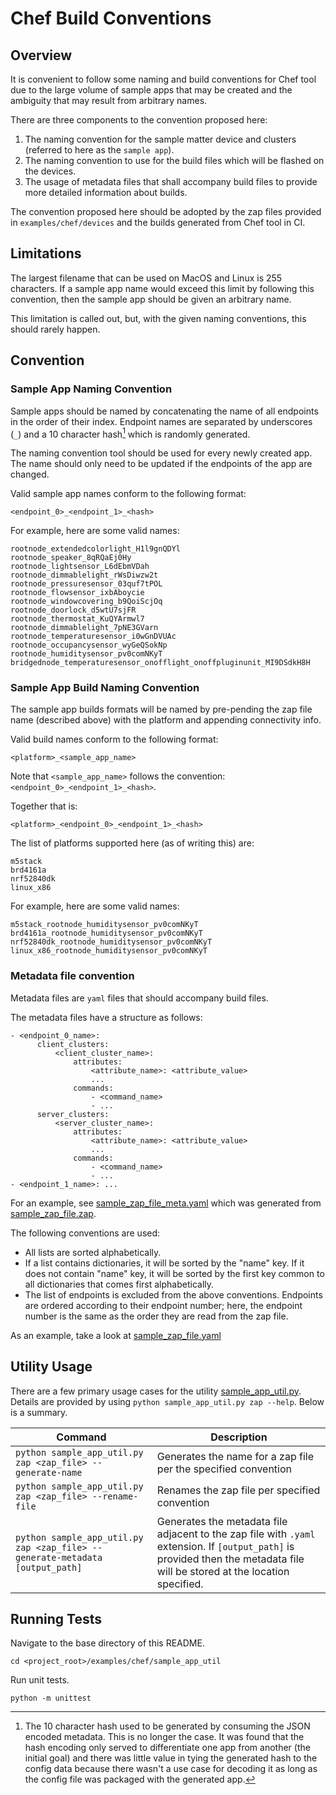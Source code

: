 # Chef Build Conventions

## Overview

It is convenient to follow some naming and build conventions for Chef tool due
to the large volume of sample apps that may be created and the ambiguity that
may result from arbitrary names.

There are three components to the convention proposed here:

1. The naming convention for the sample matter device and clusters (referred to
   here as the `sample app`).
2. The naming convention to use for the build files which will be flashed on the
   devices.
3. The usage of metadata files that shall accompany build files to provide more
   detailed information about builds.

The convention proposed here should be adopted by the zap files provided in
`examples/chef/devices` and the builds generated from Chef tool in CI.

## Limitations

The largest filename that can be used on MacOS and Linux is 255 characters. If a
sample app name would exceed this limit by following this convention, then the
sample app should be given an arbitrary name.

This limitation is called out, but, with the given naming conventions, this
should rarely happen.

## Convention

### Sample App Naming Convention

Sample apps should be named by concatenating the name of all endpoints in the
order of their index. Endpoint names are separated by underscores (`_`) and a 10
character hash[^hash_note] which is randomly generated.

The naming convention tool should be used for every newly created app. The name
should only need to be updated if the endpoints of the app are changed.

Valid sample app names conform to the following format:

```
<endpoint_0>_<endpoint_1>_<hash>
```

For example, here are some valid names:

```
rootnode_extendedcolorlight_H1l9gnQDYl
rootnode_speaker_8qRQaEj0Hy
rootnode_lightsensor_L6dEbmVDah
rootnode_dimmablelight_rWsDiwzw2t
rootnode_pressuresensor_03quf7tPOL
rootnode_flowsensor_ixbAboycie
rootnode_windowcovering_b9QoiScjOq
rootnode_doorlock_d5wtU7sjFR
rootnode_thermostat_KuQYArmwl7
rootnode_dimmablelight_7pNE3GVarn
rootnode_temperaturesensor_i0wGnDVUAc
rootnode_occupancysensor_wyGeQSokNp
rootnode_humiditysensor_pv0comNKyT
bridgednode_temperaturesensor_onofflight_onoffpluginunit_MI9DSdkH8H
```

[^hash_note]:

    The 10 character hash used to be generated by consuming the JSON encoded
    metadata. This is no longer the case. It was found that the hash encoding
    only served to differentiate one app from another (the initial goal) and
    there was little value in tying the generated hash to the config data
    because there wasn't a use case for decoding it as long as the config file
    was packaged with the generated app.

### Sample App Build Naming Convention

The sample app builds formats will be named by pre-pending the zap file name
(described above) with the platform and appending connectivity info.

Valid build names conform to the following format:

```
<platform>_<sample_app_name>
```

Note that `<sample_app_name>` follows the convention:
`<endpoint_0>_<endpoint_1>_<hash>`.

Together that is:

```
<platform>_<endpoint_0>_<endpoint_1>_<hash>
```

The list of platforms supported here (as of writing this) are:

```
m5stack
brd4161a
nrf52840dk
linux_x86
```

For example, here are some valid names:

```
m5stack_rootnode_humiditysensor_pv0comNKyT
brd4161a_rootnode_humiditysensor_pv0comNKyT
nrf52840dk_rootnode_humiditysensor_pv0comNKyT
linux_x86_rootnode_humiditysensor_pv0comNKyT
```

### Metadata file convention

Metadata files are `yaml` files that should accompany build files.

The metadata files have a structure as follows:

```
- <endpoint_0_name>:
      client_clusters:
          <client_cluster_name>:
              attributes:
                  <attribute_name>: <attribute_value>
                  ...
              commands:
                  - <command_name>
                  - ...
      server_clusters:
          <server_cluster_name>:
              attributes:
                  <attribute_name>: <attribute_value>
                  ...
              commands:
                  - <command_name>
                  - ...
- <endpoint_1_name>: ...
```

For an example, see
[sample_zap_file_meta.yaml](test_files/sample_zap_file_meta.yaml) which was
generated from [sample_zap_file.zap](test_files/sample_zap_file.zap).

The following conventions are used:

-   All lists are sorted alphabetically.
-   If a list contains dictionaries, it will be sorted by the "name" key. If it
    does not contain "name" key, it will be sorted by the first key common to
    all dictionaries that comes first alphabetically.
-   The list of endpoints is excluded from the above conventions. Endpoints are
    ordered according to their endpoint number; here, the endpoint number is the
    same as the order they are read from the zap file.

As an example, take a look at
[sample_zap_file.yaml](test_files/sample_zap_file.yaml)

## Utility Usage

There are a few primary usage cases for the utility
[sample_app_util.py](sample_app_util.py). Details are provided by using
`python sample_app_util.py zap --help`. Below is a summary.

| Command                                                                      | Description                                                                                                                                                                  |
| ---------------------------------------------------------------------------- | ---------------------------------------------------------------------------------------------------------------------------------------------------------------------------- |
| `python sample_app_util.py zap <zap_file> --generate-name`                   | Generates the name for a zap file per the specified convention                                                                                                               |
| `python sample_app_util.py zap <zap_file> --rename-file`                     | Renames the zap file per specified convention                                                                                                                                |
| `python sample_app_util.py zap <zap_file> --generate-metadata [output_path]` | Generates the metadata file adjacent to the zap file with `.yaml` extension. If `[output_path]` is provided then the metadata file will be stored at the location specified. |

## Running Tests

Navigate to the base directory of this README.

```
cd <project_root>/examples/chef/sample_app_util
```

Run unit tests.

```
python -m unittest
```
